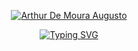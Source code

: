 <p align="center">
  <a href="https://github.com/mo0inha">
    <img src="https://readme-typing-svg.demolab.com?font=Fira+Code&size=22&duration=1&pause=1000&color=9400D3&center=true&vCenter=true&random=false&width=435&lines=Arthur+De+Moura+Augusto" alt="Arthur De Moura Augusto" />
  </a>
</p>

<p align="center">
  <a href="https://git.io/typing-svg">
    <img src="https://readme-typing-svg.demolab.com?font=Fira+Code&color=9400D3&size=22&pause=1000&center=true&vCenter=true&random=false&width=435&lines=Back-end+Developer" alt="Typing SVG" />
  </a>
</p>

<!--
**mo0inha/mo0inha** is a ✨ _special_ ✨ repository because its `README.md` (this file) appears on your GitHub profile.

Here are some ideas to get you started:

- 🔭 I’m currently working on ...
- 🌱 I’m currently learning ...
- 👯 I’m looking to collaborate on ...
- 🤔 I’m looking for help with ...
- 💬 Ask me about ...
- 📫 How to reach me: ...
- 😄 Pronouns: ...
- ⚡ Fun fact: ...
-->
